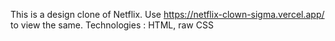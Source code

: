 This is a design clone of Netflix.
Use https://netflix-clown-sigma.vercel.app/ to view the same.
Technologies : HTML, raw CSS

